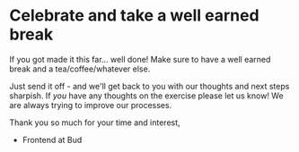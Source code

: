 # Celebrate and take a well earned break

If you got made it this far... well done! Make sure to have a well earned break and a tea/coffee/whatever else.

Just send it off - and we'll get back to you with our thoughts and next steps sharpish. If _you_ have any thoughts on the exercise please let us know! We are always trying to improve our processes.

Thank you so much for your time and interest,

- Frontend at Bud
